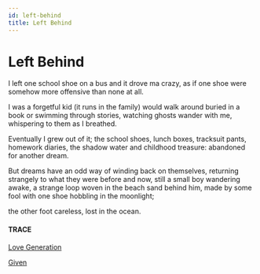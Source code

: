 ```yaml
---
id: left-behind
title: Left Behind
---
```


# Left Behind

I left one school shoe on a bus 
and it drove ma crazy, 
as if one shoe
were somehow more offensive 
than none at all.

I was a forgetful kid 
(it runs in the family)
would walk around buried in a book
or swimming through stories,
watching ghosts wander with me,
whispering to them as I breathed.

Eventually I grew out of it; 
the school shoes, lunch boxes, 
tracksuit pants, homework diaries,
the shadow water and childhood treasure:
abandoned for another dream.

But dreams have an odd way
of winding back on themselves, 
returning strangely
to what they were before and now,
still a small boy wandering awake,
a strange loop
woven in the beach sand behind him,
made by some fool with one shoe
hobbling in the moonlight;

the other foot careless, 
lost in the ocean.


#### TRACE

[Love Generation](https://www.youtube.com/watch?v=v0NSeysrDYw "Bob Sinclair")

[Given](https://www.giventhemovie.com/the-goodwins)
